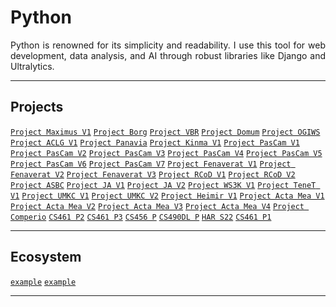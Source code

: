 # Python
<p align="justify">
Python is renowned for its simplicity and readability. I use this tool for web development, data analysis, and AI through robust libraries like Django and Ultralytics.
</p>

---

## Projects
[`Project Maximus V1`](https://github.com/lxRbckl/Project-Maximus/tree/V1) 
[`Project Borg`](https://github.com/lxRbckl/Project-Borg/tree/V1)
[`Project VBR`](https://github.com/lxRbckl/Project-VBR/tree/VBR)
[`Project Domum`](https://github.com/lxRbckl/Project-Domum/tree/V1)
[`Project OGIWS`](https://github.com/lxRbckl/Project-OGIWS/tree/V1)
[`Project ACLG V1`](https://github.com/lxRbckl/Project-ACLG/tree/V1)
[`Project Panavia`](https://github.com/lxRbckl/Project-Panavia/tree/V1)
[`Project Kinma V1`](https://github.com/lxRbckl/Project-Kinma/tree/V1)
[`Project PasCam V1`](https://github.com/lxRbckl/Project-PasCam/tree/V1)
[`Project PasCam V2`](https://github.com/lxRbckl/Project-PasCam/tree/V2)
[`Project PasCam V3`](https://github.com/lxRbckl/Project-PasCam/tree/V3)
[`Project PasCam V4`](https://github.com/lxRbckl/Project-PasCam/tree/V4)
[`Project PasCam V5`](https://github.com/lxRbckl/Project-PasCam/tree/V5)
[`Project PasCam V6`](https://github.com/lxRbckl/Project-PasCam/tree/V6)
[`Project PasCam V7`](https://github.com/lxRbckl/Project-PasCam/tree/V7)
[`Project Fenaverat V1`](https://github.com/lxRbckl/Project-Fenaverat/tree/V1)
[`Project Fenaverat V2`](https://github.com/lxRbckl/Project-Fenaverat/tree/V2)
[`Project Fenaverat V3`](https://github.com/lxRbckl/Project-Fenaverat/tree/V3)
[`Project RCoD V1`](https://github.com/lxRbckl/Project-RCoD/tree/V1)
[`Project RCoD V2`](https://github.com/lxRbckl/Project-RCoD/tree/V2)
[`Project ASBC`](https://github.com/lxRbckl/Project-ASBC/tree/V1)
[`Project JA V1`](https://github.com/lxRbckl/Project-JA/tree/V1)
[`Project JA V2`](https://github.com/lxRbckl/Project-JA/tree/V2)
[`Project WS3K V1`](https://github.com/lxRbckl/Project-WS3K/tree/V1)
[`Project TeneT V1`](https://github.com/lxRbckl/Project-TeneT/tree/V1)
[`Project UMKC V1`](https://github.com/lxRbckl/Project-UMKC/tree/V1)
[`Project UMKC V2`](https://github.com/lxRbckl/Project-UMKC/tree/V2)
[`Project Heimir V1`](https://github.com/lxRbckl/Project-Heimir/tree/V1)
[`Project Acta Mea V1`](https://github.com/lxRbckl/Project-Acta-Mea/tree/V1)
[`Project Acta Mea V2`](https://github.com/lxRbckl/Project-Acta-Mea/tree/V2)
[`Project Acta Mea V3`](https://github.com/lxRbckl/Project-Acta-Mea/tree/V3)
[`Project Acta Mea V4`](https://github.com/lxRbckl/Project-Acta-Mea/tree/V4)
[`Project Comperio`](https://github.com/lxRbckl/Project-Comperio/tree/V1)
[`CS461 P2`](https://github.com/ala2q6/CS461-P2/tree/main)
[`CS461 P3`](https://github.com/ala2q6/CS461-P3/tree/main)
[`CS456 P`](https://github.com/ala2q6/CS456-P/tree/main)
[`CS490DL P`](https://github.com/ala2q6/CS490DL-P/tree/main)
[`HAR S22`](https://github.com/ala2q6/HAR-S22/tree/main)
[`CS461 P1`](https://github.com/ala2q6/CS461-P1/tree/main)

---

## Ecosystem
[`example`]() 
[`example`]()

---